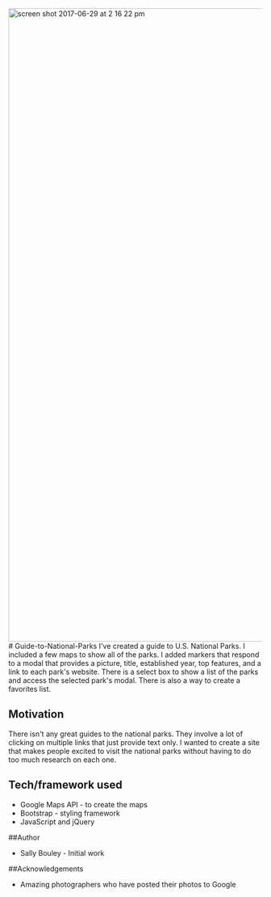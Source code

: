 <img width="1254" alt="screen shot 2017-06-29 at 2 16 22 pm" src="https://user-images.githubusercontent.com/26415208/27743713-2bf18ee8-5d7a-11e7-8ab2-02671436144a.png">
# Guide-to-National-Parks
I've created a guide to U.S. National Parks. I included a few maps to show all of the parks. I added markers that respond to a modal that provides a picture, title, established year,  top features, and a link to each park's website. There is a select box to show a list of the parks and access the selected park's modal. There is also a way to create a favorites list.

## Motivation
There isn't any great guides to the national parks. They involve a lot of clicking on multiple links that just provide text only. I wanted to create a site that makes people excited to visit the national parks without having to do too much research on each one.

## Tech/framework used
* Google Maps API - to create the maps
* Bootstrap - styling framework
* JavaScript and jQuery

##Author
* Sally Bouley - Initial work

##Acknowledgements
* Amazing photographers who have posted their photos to Google
